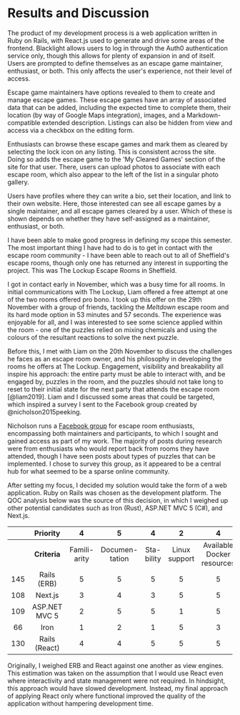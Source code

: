 # Results and Discussion

<!--
The main results of your work should be presented, together with critical discussion. The chapter should cover three things (although these would not be used as section headings): 

    Findings - present all the results (products, experimental findings, theories, etc.) generated during the project. This may also include some off-topic findings that were not expected, or which were side-effects of other explorations.
    Goals achieved - describes the degree to which the findings support the original objectives laid out for the project. The goals may be partially or fully achieved, or exceeded. An experimental project may prove, or disprove the original thesis. A theoretical project may cover some or all of the example cases. Note that reporting of failures to achieve goals is important since a fundamental feature of the assessment procedures is that the processes (how you went about your project) are often as important as the products of the project.
    Further work - describes two things: firstly, new areas of investigation prompted by developments in this project, and secondly parts of the current work which were not completed due to time constraints and/or problems encountered.
-->

The product of my development process is a web application written in Ruby on
Rails, with React.js used to generate and drive some areas of the frontend.
Blacklight allows users to log in through the Auth0 authentication service only,
though this allows for plenty of expansion in and of itself. Users are prompted
to define themselves as an escape game maintainer, enthusiast, or both. This
only affects the user's experience, not their level of access.

Escape game maintainers have options revealed to them to create and manage
escape games. These escape games have an array of associated data that can be
added, including the expected time to complete them, their location (by way of
Google Maps integration), images, and a Markdown-compatible extended
description. Listings can also be hidden from view and access via a checkbox on
the editing form.

Enthusiasts can browse these escape games and mark them as cleared by selecting
the lock icon on any listing. This is consistent across the site. Doing so adds
the escape game to the 'My Cleared Games' section of the site for that user.
There, users can upload photos to associate with each escape room, which also
appear to the left of the list in a singular photo gallery.

Users have profiles where they can write a bio, set their location, and link to
their own website. Here, those interested can see all escape games by a single
maintainer, and all escape games cleared by a user. Which of these is shown
depends on whether they have self-assigned as a maintainer, enthusiast, or both.

I have been able to make good progress in defining my scope this semester. The
most important thing I have had to do is to get in contact with the escape room
community - I have been able to reach out to all of Sheffield's escape rooms,
though only one has returned any interest in supporting the project. This was
The Lockup Escape Rooms in Sheffield.

I got in contact early in November, which was a busy time for all rooms. In
initial communications with The Lockup, Liam offered a free attempt at one of
the two rooms offered pro bono. I took up this offer on the 29th November with a
group of friends, tackling the *Meltdown* escape room and its hard mode option
in 53 minutes and 57 seconds. The experience was enjoyable for all, and I was
interested to see some science applied within the room - one of the puzzles
relied on mixing chemicals and using the colours of the resultant reactions to
solve the next puzzle. 
<!-- TODO: quote nicholson. This puzzle seemed to dabble in needing real-world knowledge, but was also heavily guided, so it seemed the focus was more on doing something interactive and captivating rather than difficult in this instance. -->

Before this, I met with Liam on the 20th November to discuss the challenges he
faces as an escape room owner, and his philosophy in developing the rooms he
offers at The Lockup. Engagement, visibility and breakability all inspire his
approach: the entire party must be able to interact with, and be engaged by,
puzzles in the room, and the puzzles should not take long to reset to their
initial state for the next party that attends the escape room [@liam2019]. Liam
and I discussed some areas that could be targeted, which inspired a survey I
sent to the Facebook group created by @nicholson2015peeking.

Nicholson runs a [Facebook
group](https://www.facebook.com/groups/608883549212939/) for escape room
enthusiasts, encompassing both maintainers and participants, to which I sought
and gained access as part of my work. The majority of posts during research were
from enthusiasts who would report back from rooms they have attended, though I
have seen posts about types of puzzles that can be implemented. I chose to
survey this group, as it appeared to be a central hub for what seemed to be a
sparse online community. 

After setting my focus, I decided my solution would take the form of a web
application. Ruby on Rails was chosen as the development platform. The QOC
analysis below was the source of this decision, in which I weighed up other
potential candidates such as Iron (Rust), ASP.NET MVC 5 (C#), and Next.js.

|  | **Priority** | 4 | 5 | 4 | 2 | 4 | 3 | 3 | 5 |
|:-----:|:----------------:|:-----------:|:-------------:|:---------:|:-------------:|:--------------------------:|:----------------------------:|:---------:|:-----------------:|
|  | **Criteria** | Famili-<br>arity | Documen-<br>tation | Sta-<br>bility | Linux support | Available Docker resources | Developer tools (generators) | Comm-<br>unity | Develop-<br>ment cycle |
| 145 | Rails (ERB) | 5 | 5 | 5 | 5 | 5 | 5 | 5 | 4 |
| 108 | Next.js | 3 | 4 | 3 | 5 | 5 | 1 | 2 | 5 |
| 109 | ASP.NET MVC 5 | 2 | 5 | 5 | 1 | 5 | 5 | 3 | 2 |
| 66 | Iron | 1 | 2 | 1 | 5 | 3 | 1 | 1 | 4 |
| 130 | Rails (React) | 4 | 4 | 5 | 5 | 5 | 3 | 5 | 4 |

Originally, I weighed ERB and React against one another as view engines. This
estimation was taken on the assumption that I would use React even where
interactivity and state management were not required. In hindsight, this
approach would have slowed development. Instead, my final approach of applying
React only where functional improved the quality of the application without
hampering development time.
